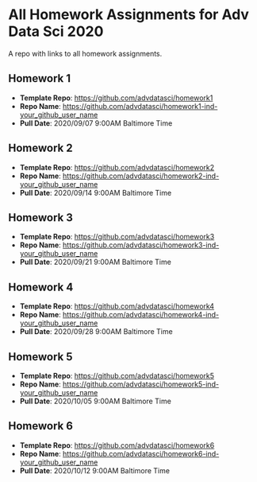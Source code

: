 # All Homework Assignments for Adv Data Sci 2020

A repo with links to all homework assignments.

## Homework 1

* __Template Repo__: https://github.com/advdatasci/homework1 
* __Repo Name__: https://github.com/advdatasci/homework1-ind-your_github_user_name
* __Pull Date__: 2020/09/07 9:00AM Baltimore Time 

## Homework 2

* __Template Repo__: https://github.com/advdatasci/homework2
* __Repo Name__: https://github.com/advdatasci/homework2-ind-your_github_user_name
* __Pull Date__: 2020/09/14 9:00AM Baltimore Time 

## Homework 3

* __Template Repo__: https://github.com/advdatasci/homework3
* __Repo Name__: https://github.com/advdatasci/homework3-ind-your_github_user_name
* __Pull Date__: 2020/09/21 9:00AM Baltimore Time 

## Homework 4

* __Template Repo__: https://github.com/advdatasci/homework4
* __Repo Name__: https://github.com/advdatasci/homework4-ind-your_github_user_name
* __Pull Date__: 2020/09/28 9:00AM Baltimore Time 

## Homework 5

* __Template Repo__: https://github.com/advdatasci/homework5
* __Repo Name__: https://github.com/advdatasci/homework5-ind-your_github_user_name
* __Pull Date__: 2020/10/05 9:00AM Baltimore Time 

## Homework 6

* __Template Repo__: https://github.com/advdatasci/homework6
* __Repo Name__: https://github.com/advdatasci/homework6-ind-your_github_user_name
* __Pull Date__: 2020/10/12 9:00AM Baltimore Time 



